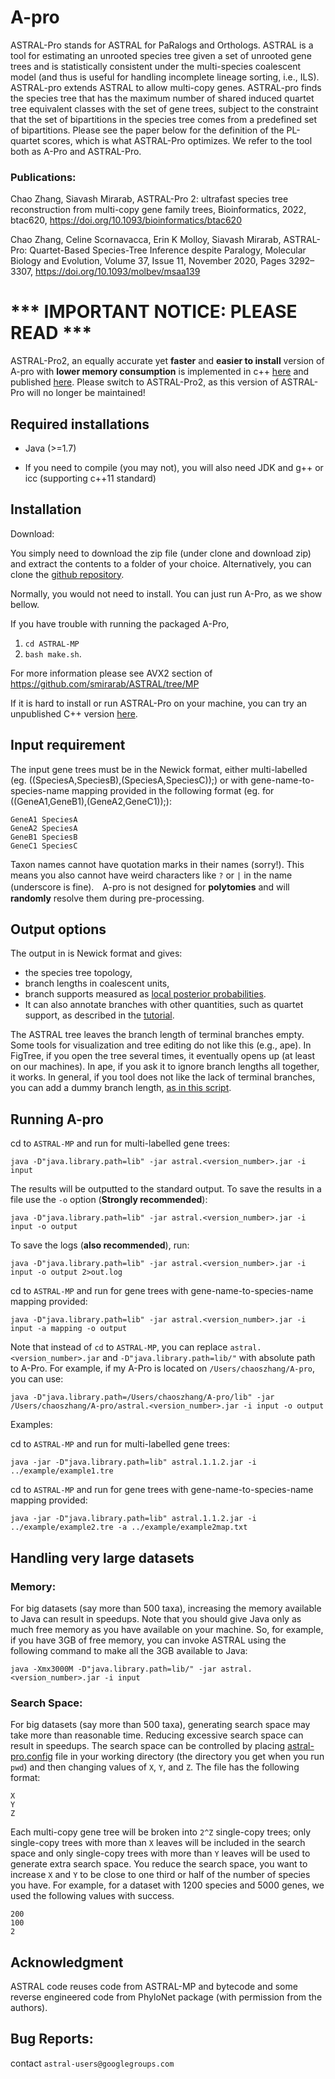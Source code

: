 # A-pro
ASTRAL-Pro stands for ASTRAL for PaRalogs and Orthologs. ASTRAL is a tool for estimating an unrooted species tree given a set of unrooted gene trees and is statistically consistent under the multi-species coalescent model (and thus is useful for handling incomplete lineage sorting, i.e., ILS). ASTRAL-pro extends ASTRAL to allow multi-copy genes. ASTRAL-pro finds the species tree that has the maximum number of shared induced quartet tree equivalent classes with the set of gene trees, subject to the constraint that the set of bipartitions in the species tree comes from a predefined set of bipartitions. Please see the paper below for the definition of the PL-quartet scores, which is what ASTRAL-Pro optimizes. We refer to the tool both as A-Pro and ASTRAL-Pro. 

### Publications:

Chao Zhang, Siavash Mirarab, ASTRAL-Pro 2: ultrafast species tree reconstruction from multi-copy gene family trees, Bioinformatics, 2022, btac620, https://doi.org/10.1093/bioinformatics/btac620

Chao Zhang, Celine Scornavacca, Erin K Molloy, Siavash Mirarab, ASTRAL-Pro: Quartet-Based Species-Tree Inference despite Paralogy, Molecular Biology and Evolution, Volume 37, Issue 11, November 2020, Pages 3292–3307, https://doi.org/10.1093/molbev/msaa139

# *** IMPORTANT NOTICE: PLEASE READ ***
ASTRAL-Pro2, an equally accurate yet **faster** and **easier to install** version of A-pro with **lower memory consumption** is implemented in c++ [here](https://github.com/chaoszhang/ASTER/blob/master/README/astral-pro.md) and published [here](https://doi.org/10.1093/bioinformatics/btac620). Please switch to ASTRAL-Pro2, as this version of ASTRAL-Pro will no longer be maintained!

## Required installations
- Java (>=1.7)

- If you need to compile (you may not), you will also need JDK and g++ or icc (supporting c++11 standard)

## Installation 

Download:

You simply need to download the zip file (under clone and download zip) and extract the contents to a folder of your choice. Alternatively, you can clone the [github repository](https://github.com/chaoszhang/A-pro).
    
Normally, you would not need to install. You can just run A-Pro, as we show bellow.

If you have trouble with running the packaged A-Pro, 

1. `cd ASTRAL-MP`
2. `bash make.sh`. 

For more information please see AVX2 section of https://github.com/smirarab/ASTRAL/tree/MP

If it is hard to install or run ASTRAL-Pro on your machine, you can try an unpublished C++ version [here](https://github.com/chaoszhang/FEAST).

## Input requirement

The input gene trees must be in the Newick format, either multi-labelled (eg. ((SpeciesA,SpeciesB),(SpeciesA,SpeciesC));) or with gene-name-to-species-name mapping provided in the following format (eg. for ((GeneA1,GeneB1),(GeneA2,GeneC1));):
```
GeneA1 SpeciesA
GeneA2 SpeciesA
GeneB1 SpeciesB
GeneC1 SpeciesC
```
Taxon names cannot have quotation marks in their names (sorry!). This means you also cannot have weird characters like `?` or `|` in the name (underscore is fine).　A-pro is not designed for **polytomies** and will **randomly** resolve them during pre-processing.

## Output options
The output in is Newick format and gives: 

* the species tree topology, 
* branch lengths in coalescent units,
* branch supports measured as [local posterior probabilities](http://mbe.oxfordjournals.org/content/early/2016/05/12/molbev.msw079.short?rss=1). 
* It can also annotate branches with other quantities, such as quartet support, as described in the [tutorial](ASTRAL-MP/astral-tutorial-template.md).

The ASTRAL tree leaves the branch length of terminal branches empty. Some tools for visualization and tree editing do not like this (e.g., ape). In FigTree, if you open the tree several times, it eventually opens up (at least on our machines). In ape, if you ask it to ignore branch lengths all together, it works. In general, if you tool does not like the lack of terminal branches, you can add a dummy branch length, [as in this script](https://github.com/smirarab/global/blob/master/src/mirphyl/utils/add-bl.py). 

## Running A-pro
cd to `ASTRAL-MP` and run for multi-labelled gene trees:
```
java -D"java.library.path=lib" -jar astral.<version_number>.jar -i input
```
The results will be outputted to the standard output. To save the results in a file use the `-o` option (**Strongly recommended**):
```
java -D"java.library.path=lib" -jar astral.<version_number>.jar -i input -o output
```
To save the logs (**also recommended**), run:
```
java -D"java.library.path=lib" -jar astral.<version_number>.jar -i input -o output 2>out.log
```
cd to `ASTRAL-MP` and run for gene trees with gene-name-to-species-name mapping provided:
```
java -D"java.library.path=lib" -jar astral.<version_number>.jar -i input -a mapping -o output
```
Note that instead of `cd` to `ASTRAL-MP`, you can replace `astral.<version_number>.jar` and `-D"java.library.path=lib/"` with absolute path to A-Pro. For example, if my A-Pro is located on `/Users/chaoszhang/A-pro`, you can use:
```
java -D"java.library.path=/Users/chaoszhang/A-pro/lib" -jar /Users/chaoszhang/A-pro/astral.<version_number>.jar -i input -o output
```

Examples:

cd to `ASTRAL-MP` and run for multi-labelled gene trees:
```
java -jar -D"java.library.path=lib" astral.1.1.2.jar -i ../example/example1.tre
```
cd to `ASTRAL-MP` and run for gene trees with gene-name-to-species-name mapping provided:
```
java -jar -D"java.library.path=lib" astral.1.1.2.jar -i ../example/example2.tre -a ../example/example2map.txt
```

## Handling very large datasets

### Memory:
For big datasets (say more than 500 taxa), increasing the memory available to Java can result in speedups. Note that you should give Java only as much free memory as you have available on your machine. So, for example, if you have 3GB of free memory, you can invoke ASTRAL using the following command to make all the 3GB available to Java:

```
java -Xmx3000M -D"java.library.path=lib/" -jar astral.<version_number>.jar -i input
```

### Search Space:
For big datasets (say more than 500 taxa), generating search space may take more than reasonable time. Reducing excessive search space can result in speedups. The search space can be controlled by placing [astral-pro.config](ASTRAL-MP/astral-pro.config) file in your working directory (the directory you get when you run `pwd`) and then changing values of `X`, `Y`, and `Z`. The file has the following format: 
```
X 
Y 
Z
```
Each multi-copy gene tree will be broken into `2^Z` single-copy trees; only single-copy trees with more than `X` leaves will be included in the search space and only single-copy trees with more than `Y` leaves will be used to generate extra search space. You reduce the search space, you want to increase `X` and `Y` to be close to one third or half of the number of species you have. For example, for a dataset with 1200 species and 5000 genes, we used the following values with success. 
```
200
100
2
```


Acknowledgment
-----------
ASTRAL code reuses code from ASTRAL-MP and bytecode and some reverse engineered code from PhyloNet package (with permission from the authors).


Bug Reports:
-----------
contact ``astral-users@googlegroups.com``
